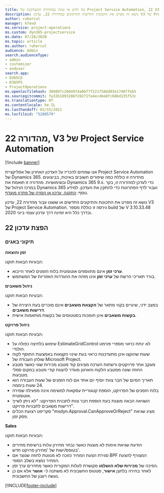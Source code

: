 ```yaml
---
title: מה חדש או שונה במהדורה המעודכנת של Project Service Automation, 22 V3
description: נושא זה מפרט את התכונות החדשות והתיקונים במהדורה 22, עדכון V3 של Project Service Automation.
author: ruhercul
manager: kfend
ms.service: project-operations
ms.custom: dyn365-projectservice
ms.date: 07/28/2020
ms.topic: article
ms.author: ruhercul
audience: Admin
search.audienceType:
- admin
- customizer
- enduser
search.app:
- D365CE
- D365PS
- ProjectOperations
ms.openlocfilehash: 389897c2604974a0bf7f221758dd03e1748ffeb5
ms.sourcegitcommit: fa32b1893286f20271fa4ec4be8fc68bd135f53c
ms.translationtype: HT
ms.contentlocale: he-IL
ms.lasthandoff: 02/15/2021
ms.locfileid: "5280579"
---
```

# <a name="project-service-automation-update-release-22-v3"></a>מהדורה 22, V3 של Project Service Automation

[!include [banner](../includes/psa-now-project-operations.md)]

אנו שמחים להכריז על העדכון האחרון של אפליקציית Project Service Automation של Dynamics 365. מהדורה זו כוללת כמה שיפורים חשובים באיכות, בביצועים ובשימושיות. מהדורה זו תואמת את Dynamics 365 9.x. כדי לעדכן למהדורה זו, בקר במרכז הניהול של Dynamics 365 ועבור לדף הפתרונות כדי להתקין את העדכון. למידע נוסף: [התקנה, עדכון או הסרה של פתרון מועדף](https://docs.microsoft.com/power-platform/admin/install-remove-preferred-solution).

נושא זה מפרט את התכונות והתיקונים החדשים או ששונו עבור מהדורה 22, עדכון V3 של Project Service Automation. גירסה זו כוללת מספר build של V 3.10.33.48 ובדרך כלל היא זמינה דרך עדכון עצמי ביוני 2020.

## <a name="update-release-22"></a>הפצת עדכון 22

### <a name="bug-fixes"></a>תיקוני באגים



**זמן והוצאה**

הבעיות הבאות תוקנו:

- **ערכי זמן** אינם מתווספים אוטומטית בלוח הזמנים לאחר הייבוא.
- בורר תאריכי הרשת של **ערכי זמן** אינו מזהה את ההגדרות האזוריות של המשתמש.

**ניהול משאבים**

הבעיות הבאות תוקנו:

- במצב ידני, שינויים בקווי מתאר של **הקצאת משאבים** אינם מוכרים בעת היצירה של **דרישות משאבים**.
- **בקשות משאבים** אינן תומכות בסטטוסים של בקשות מותאמות אישית.

**ניהול פרויקט**

הבעיות הבאות תוקנו:

- שימוש בלחיצה כפולה על EstimateGridControl לא ינתח כראוי מספרי פורמט הולנדי.
- שעות שהוקצו אינן מתעדכנות כראוי בעת שינוי הקצאות באמצעות התוסף לקוח שולחן העבודה של Microsoft Project.
- מעקב אחר פרויקטים ורשתות הערכה מציגים קוד מטבע מכירות שגוי כאשר מטבע החוזה שונה ממטבע הלקוח והארגון מוגדר להצגת קודי מטבע במקום סמלי מטבעות.
- תאריך הסיום של חבר צוות יוסיף יום אחד אם לוח הזמנים של שעות העבודה הוא 24 שעות ביממה.
- בלוח הזמנים של הפרויקט, הוספת קטגוריית עסקאות למשימה אינה מפעילה שמירה אוטומטית.
- השגיאה הבאה מוצגת בעת הוספת חבר צוות לתבנית הפרויקט: "לא ניתן לשייך דרישות משאבים לתבניות פרויקט". 
- סקריפט רצועת הכלים "msdyn.Approval.CanApproveOrReject" מציג שגיאת פסק זמן.

**Sales**

הבעיות הבאות תוקנו:

- הודעת שגיאת אימות לא מוצגת כאשר נבחר מחירון עלות ברשימת מחירים בטופס/ישות של 'מחירון פרויקט חדש'.
- סגירת הצעת המחיר כזוכה לא מנווטת לחוזה שנוצר אם BPF המצורף להצעת המחיר נמצא בשלב הסופי.
- הפיכה של **מכירות שלא הושלמו** מקושרת לעלות המקורית כאשר מחזירים ערך זמן.
- לאחר בחירה בלחצן **אישור**, סטטוס החשבונית לא משתנה ל- **אושר** אלא אם כן נעשה רענון של החשבונית.


[!INCLUDE[footer-include](../includes/footer-banner.md)]